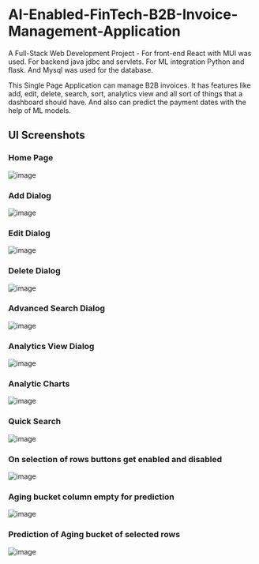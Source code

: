 # AI-Enabled-FinTech-B2B-Invoice-Management-Application
A Full-Stack Web Development Project - 
For front-end React with MUI was used.
For backend java jdbc and servlets.
For ML integration Python and flask.
And Mysql was used for the database. 

This Single Page Application can manage B2B invoices. It has features like add, edit, delete, search, sort, analytics view and all sort of things that a dashboard should have. And also can predict the payment dates with the help of ML models.

## UI Screenshots
### Home Page
![image](https://github.com/Sam-cudo/AI-Enabled-FinTech-B2B-Invoice-Management-Application/assets/54752818/9d32773c-dc34-4ad6-be07-7bfefaf0bc51)

### Add Dialog
![image](https://github.com/Sam-cudo/AI-Enabled-FinTech-B2B-Invoice-Management-Application/assets/54752818/30993145-4edc-4379-b6d8-abcc5512f210)

### Edit Dialog
![image](https://github.com/Sam-cudo/AI-Enabled-FinTech-B2B-Invoice-Management-Application/assets/54752818/492e5df6-256e-47b1-bfd7-172f3b70e2db)

### Delete Dialog
![image](https://github.com/Sam-cudo/AI-Enabled-FinTech-B2B-Invoice-Management-Application/assets/54752818/1d4617bf-c4f1-4356-afdf-2caa9ce7ff17)

### Advanced Search Dialog
![image](https://github.com/Sam-cudo/AI-Enabled-FinTech-B2B-Invoice-Management-Application/assets/54752818/a00caae5-7ead-4cac-8731-c85bf35b7335)

### Analytics View Dialog
![image](https://github.com/Sam-cudo/AI-Enabled-FinTech-B2B-Invoice-Management-Application/assets/54752818/5647037f-4d26-4ff8-8ac2-4f26acfacbaa)

### Analytic Charts
![image](https://github.com/Sam-cudo/AI-Enabled-FinTech-B2B-Invoice-Management-Application/assets/54752818/c7a148f1-77fb-4bb3-91c7-98a52897c1d4)

### Quick Search
![image](https://github.com/Sam-cudo/AI-Enabled-FinTech-B2B-Invoice-Management-Application/assets/54752818/4bb72a4d-861f-4cf0-ad79-e424c57d7924)

### On selection of rows buttons get enabled and disabled
![image](https://github.com/Sam-cudo/AI-Enabled-FinTech-B2B-Invoice-Management-Application/assets/54752818/42d9a58d-295a-4115-946e-5b008e026325)

### Aging bucket column empty for prediction
![image](https://github.com/Sam-cudo/AI-Enabled-FinTech-B2B-Invoice-Management-Application/assets/54752818/add48790-0799-48f0-a754-c860d6c7a21c)

### Prediction of Aging bucket of selected rows
![image](https://github.com/Sam-cudo/AI-Enabled-FinTech-B2B-Invoice-Management-Application/assets/54752818/7bddddd9-c4a2-46f0-9771-f194cc2d51f7)

